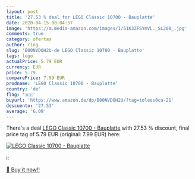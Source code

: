 ```yaml
---
layout: post
title: '27.53 % deal for LEGO Classic 10700 - Bauplatte'
date: 2020-04-15 00:04:57
image: 'https://m.media-amazon.com/images/I/51K3ZFSYmVL._SL200_.jpg'
comments: true
category: ofertas
author: ring
slug: 'B00NVDOH2U-de LEGO Classic 10700 - Bauplatte'
tags: lego
actualPrice: 5.79 EUR
currency: EUR
price: 5.79
comparePrice: 7.99 EUR
prodname: 'LEGO Classic 10700 - Bauplatte'
country: 'de'
flag: '🇩🇪'
buyurl: 'https://www.amazon.de/dp/B00NVDOH2U/?tag=tolees0ca-21'
descuento: '27.53'
average: '6.09'
---
```


There's a deal [LEGO Classic 10700 - Bauplatte](https://www.amazon.de/dp/B00NVDOH2U/?tag=tolees0ca-21)  with  27.53 % discount, final price tag of  5.79 EUR (original: 7.99 EUR) here:

[![LEGO Classic 10700 - Bauplatte](https://m.media-amazon.com/images/I/51K3ZFSYmVL._SL200_.jpg)](https://www.amazon.de/dp/B00NVDOH2U/?tag=tolees0ca-21)

ℹ️:


[🛒 Buy it now!!](https://www.amazon.de/dp/B00NVDOH2U/?tag=tolees0ca-21)
